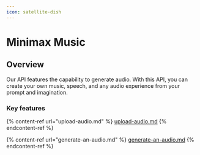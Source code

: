 ```yaml
---
icon: satellite-dish
---
```


# Minimax Music

## Overview

Our API features the capability to generate audio. With this API, you can create your own music, speech, and any audio experience from your prompt and imagination.

### Key features

{% content-ref url="upload-audio.md" %}
[upload-audio.md](upload-audio.md)
{% endcontent-ref %}

{% content-ref url="generate-an-audio.md" %}
[generate-an-audio.md](generate-an-audio.md)
{% endcontent-ref %}
